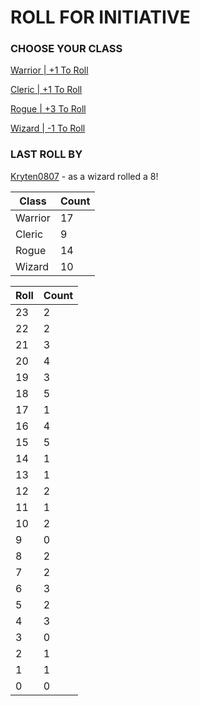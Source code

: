 # ROLL FOR INITIATIVE
### CHOOSE YOUR CLASS

[Warrior | +1 To Roll](https://github.com/benjaminsampica/benjaminsampica/issues/new?title=roll%7Cwarrior&body=Just+click+%27Submit+new+issue%27.)

[Cleric | +1 To Roll](https://github.com/benjaminsampica/benjaminsampica/issues/new?title=roll%7Ccleric&body=Just+click+%27Submit+new+issue%27.)

[Rogue | +3 To Roll](https://github.com/benjaminsampica/benjaminsampica/issues/new?title=roll%7Crogue&body=Just+click+%27Submit+new+issue%27.)

[Wizard | -1 To Roll](https://github.com/benjaminsampica/benjaminsampica/issues/new?title=roll%7Cwizard&body=Just+click+%27Submit+new+issue%27.)
### LAST ROLL BY
[Kryten0807](https://www.github.com/Kryten0807) - as a wizard rolled a 8!

|Class|Count|
|-|-|
|Warrior|17|
|Cleric|9|
|Rogue|14|
|Wizard|10|

|Roll|Count|
|-|-|
|23|2
|22|2
|21|3
|20|4
|19|3
|18|5
|17|1
|16|4
|15|5
|14|1
|13|1
|12|2
|11|1
|10|2
|9|0
|8|2
|7|2
|6|3
|5|2
|4|3
|3|0
|2|1
|1|1
|0|0

